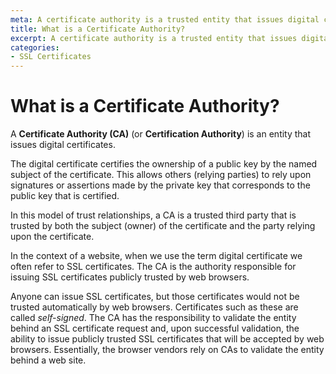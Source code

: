 ```yaml
---
meta: A certificate authority is a trusted entity that issues digital certificates.
title: What is a Certificate Authority?
excerpt: A certificate authority is a trusted entity that issues digital certificates.
categories:
- SSL Certificates
---
```


# What is a Certificate Authority?

A **Certificate Authority (CA)** (or **Certification Authority**) is an entity that issues digital certificates.

The digital certificate certifies the ownership of a public key by the named subject of the certificate. This allows others (relying parties) to rely upon signatures or assertions made by the private key that corresponds to the public key that is certified.

In this model of trust relationships, a CA is a trusted third party that is trusted by both the subject (owner) of the certificate and the party relying upon the certificate.

In the context of a website, when we use the term digital certificate we often refer to SSL certificates. The CA is the authority responsible for issuing SSL certificates publicly trusted by web browsers.

Anyone can issue SSL certificates, but those certificates would not be trusted automatically by web browsers. Certificates such as these are called _self-signed_. The CA has the responsibility to validate the entity behind an SSL certificate request and, upon successful validation, the ability to issue publicly trusted SSL certificates that will be accepted by web browsers. Essentially, the browser vendors rely on CAs to validate the entity behind a web site. 
